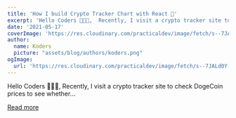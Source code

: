 ```yaml
---
title: 'How I build Crypto Tracker Chart with React 🚀'
excerpt: 'Hello Coders 👩🏼‍💻,  Recently, I visit a crypto tracker site to check DogeCoin prices to see whether...'
date: '2021-05-17'
coverImage: 'https://res.cloudinary.com/practicaldev/image/fetch/s--7JALd0Y---/c_imagga_scale,f_auto,fl_progressive,h_420,q_auto,w_1000/https://dev-to-uploads.s3.amazonaws.com/uploads/articles/d74mghfkmwlxdn0vlyhl.png'
author:
  name: Koders
  picture: "assets/blog/authors/koders.png"
ogImage:
  url: 'https://res.cloudinary.com/practicaldev/image/fetch/s--7JALd0Y---/c_imagga_scale,f_auto,fl_progressive,h_420,q_auto,w_1000/https://dev-to-uploads.s3.amazonaws.com/uploads/articles/d74mghfkmwlxdn0vlyhl.png'
---
```


Hello Coders 👩🏼‍💻,  Recently, I visit a crypto tracker site to check DogeCoin prices to see whether...

[Read more](https://dev.to/ayeprahman/how-i-build-crypto-tracker-chart-with-react-4k9h)
